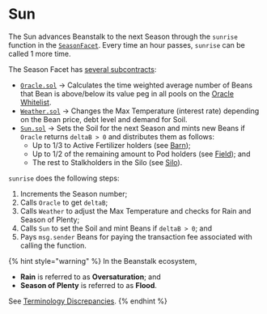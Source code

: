 # Sun

The Sun advances Beanstalk to the next Season through the `sunrise` function in the [`SeasonFacet`](season-facet.md). Every time an hour passes, `sunrise` can be called 1 more time.

The Season Facet has [several subcontracts](https://github.com/BeanstalkFarms/Beanstalk/tree/master/protocol/contracts/beanstalk/sun/SeasonFacet):

* [`Oracle.sol`](https://github.com/BeanstalkFarms/Beanstalk/blob/master/protocol/contracts/farm/facets/SeasonFacet/Oracle.sol) -> Calculates the time weighted average number of Beans that Bean is above/below its value peg in all pools on the [Oracle Whitelist](https://docs.bean.money/farm/sun#oracle-whitelist).
* [`Weather.sol`](https://github.com/BeanstalkFarms/Beanstalk/blob/master/protocol/contracts/farm/facets/SeasonFacet/Weather.sol) -> Changes the Max Temperature (interest rate) depending on the Bean price, debt level and demand for Soil.
* [`Sun.sol`](https://github.com/BeanstalkFarms/Beanstalk/blob/master/protocol/contracts/farm/facets/SeasonFacet/Sun.sol) -> Sets the Soil for the next Season and mints new Beans if `Oracle` returns `deltaB > 0` and distributes them as follows:
  * Up to 1/3 to Active Fertilizer holders (see [Barn](../barn/));
  * Up to 1/2 of the remaining amount to Pod holders (see [Field](../field/)); and
  * The rest to Stalkholders in the Silo (see [Silo](../silo/)).

`sunrise` does the following steps:

1. Increments the Season number;
2. Calls `Oracle` to get `deltaB`;
3. Calls `Weather` to adjust the Max Temperature and checks for Rain and Season of Plenty;
4. Calls `Sun` to set the Soil and mint Beans if `deltaB > 0`; and
5. Pays `msg.sender` Beans for paying the transaction fee associated with calling the function.

{% hint style="warning" %}
In the Beanstalk ecosystem,&#x20;

* **Rain** is referred to as **Oversaturation**; and
* **Season of Plenty** is referred to as **Flood**.&#x20;

See [Terminology Discrepancies](../../misc/terminology-discrepancies.md).
{% endhint %}
